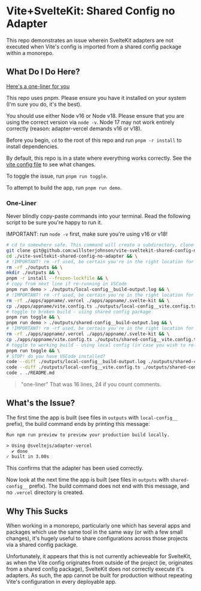 # Vite+SvelteKit: Shared Config no Adapter

This repo demonstrates an issue wherein SvelteKit adapters are not executed when Vite's config is imported from a shared config package within a monorepo.

## What Do I Do Here?

[Here's a one-liner for you](#one-liner)

This repo uses pnpm. Please ensure you have it installed on your system (I'm sure you do, it's the best).

You should use either Node v16 or Node v18. Please ensure that you are using the correct version via `node -v`. Node 17 may not work entirely correctly (reason: adapter-vercel demands v16 or v18).

Before you begin, `cd` to the root of this repo and run `pnpm -r install` to install dependencies.

By default, this repo is in a state where everything works correctly. See the [vite config file](./apps/appname/vite.config.ts) to see what changes.

To toggle the issue, run `pnpm run toggle`.

To attempt to build the app, run `pnpm run demo`.

### One-Liner

Never blindly copy-paste commands into your terminal. Read the following script to be sure you're happy to run it.

IMPORTANT: run `node -v` first, make sure you're using v16 or v18!

```bash
# cd to somewhere safe. This command will create a subdirectory, clone this repo, enter it, and run some stuff.
git clone git@github.com:willsterjohnson/vite-sveltekit-shared-config-no-adapter.git ./vite-sveltekit-shared-config-no-adapter && \
cd ./vite-sveltekit-shared-config-no-adapter && \
# !IMPORTANT! rm -rf used, be certain you're in the right location for this.
rm -rf ./outputs && \
mkdir ./outputs && \
pnpm -r install --frozen-lockfile && \
# copy from next line if re-running in VSCode
pnpm run demo > ./outputs/local-config__build-output.log && \
# !IMPORTANT! rm -rf used, be certain you're in the right location for this.
rm -rf ./apps/appname/.vercel ./apps/appname/.svelte-kit && \
cp ./apps/appname/vite.config.ts ./outputs/local-config__vite.config.ts && \
# toggle to broken build - using shared config package
pnpm run toggle && \
pnpm run demo > ./outputs/shared-config__build-output.log && \
# !IMPORTANT! rm -rf used, be certain you're in the right location for this.
rm -rf ./apps/appname/.vercel ./apps/appname/.svelte-kit && \
cp ./apps/appname/vite.config.ts ./outputs/shared-config__vite.config.ts && \
# toggle to working build - using local config (in case you wish to re-run this script)
pnpm run toggle && \
# STOP! do you have VSCode installed?
code --diff ./outputs/local-config__build-output.log ./outputs/shared-config__build-output.log && \
code --diff ./outputs/local-config__vite.config.ts ./outputs/shared-config__vite.config.ts && \
code . ./README.md
```

> "one-liner"
That was 16 lines, 24 if you count comments.

## What's the Issue?

The first time the app is built (see files in `outputs` with `local-config__` prefix), the build command ends by printing this message:

```txt
Run npm run preview to preview your production build locally.

> Using @sveltejs/adapter-vercel
  ✔ done
✓ built in 3.00s
```

This confirms that the adapter has been used correctly.

Now look at the next time the app is built (see files in `outputs` with `shared-config__` prefix). The build command does not end with this message, and no `.vercel` directory is created.

## Why This Sucks

When working in a monorepo, particularly one which has several apps and packages which use the same tool in the same way (or with a few small changes), it's hugely useful to share configurations across those projects via a shared config package.

Unfortunately, it appears that this is not currently achieveable for SvelteKit, as when the Vite config originates from outside of the project (ie, originates from a shared config package), SvelteKit does not correctly execute it's adapters. As such, the app cannot be built for production without repeating Vite's configuration in every deployable app.
